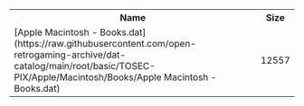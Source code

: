 <table>
<tr><th>Name</th><th>Size</th></tr>
<tr><td>[Apple Macintosh - Books.dat](https://raw.githubusercontent.com/open-retrogaming-archive/dat-catalog/main/root/basic/TOSEC-PIX/Apple/Macintosh/Books/Apple Macintosh - Books.dat)</td><td>12557</td></tr>
</table>
